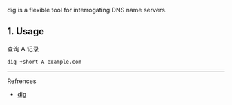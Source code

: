 dig  is a flexible tool for interrogating DNS name servers.

## 1. Usage

查询 A 记录

```
dig +short A example.com
```

---

Refrences

- [dig](https://www.kali.org/tools/bind9/#dig)